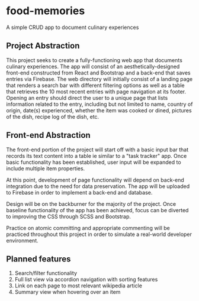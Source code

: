 # food-memories

A simple CRUD app to document culinary experiences

## Project Abstraction

This project seeks to create a fully-functioning web app that documents culinary experiences. The app will consist of an aesthetically-designed front-end constructed from React and Bootstrap and a back-end that saves entries via Firebase. The web directory will initially consist of a landing page that renders a search bar with different filtering options as well as a table that retrieves the 10 most recent entries with page navigation at its footer. Opening an entry should direct the user to a unique page that lists information related to the entry, including but not limited to name, country of origin, date(s) experienced, whether the item was cooked or dined, pictures of the dish, recipe log of the dish, etc.

## Front-end Abstraction

The front-end portion of the project will start off with a basic input bar that records its text content into a table ie similar to a "task tracker" app. Once basic functionality has been established, user input will be expanded to include multiple item properties.

At this point, development of page functionality will depend on back-end integration due to the need for data preservation. The app will be uploaded to Firebase in order to implement a back-end and database.

Design will be on the backburner for the majority of the project. Once baseline functionality of the app has been achieved, focus can be diverted to improving the CSS through SCSS and Bootstrap.

Practice on atomic committing and appropriate commenting will be practiced throughout this project in order to simulate a real-world developer environment.

## Planned features

1. Search/filter functionality
2. Full list view via accordion navigation with sorting features
3. Link on each page to most relevant wikipedia article
4. Summary view when hovering over an item
